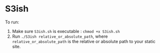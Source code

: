 # S3ish
To run:
1) Make sure `S3ish.sh` is executable : `chmod +x S3ish.sh`
2) Run `./S3ish relative_or_absolute_path`, where `relative_or_absolute_path` is the relative or absolute path to your static site.

